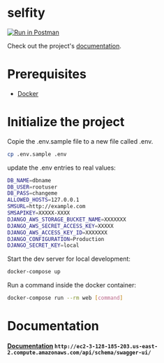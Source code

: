 # selfity

[![Run in Postman](https://run.pstmn.io/button.svg)](https://app.getpostman.com/run-collection/e94eb13f476eef237d86?action=collection%2Fimport)

Check out the project's [documentation](http://LopsanAMO.github.io/selfity/).


# Prerequisites

- [Docker](https://docs.docker.com/docker-for-mac/install/)  

# Initialize the project

Copie the .env.sample file to a new file called .env.

```bash
cp .env.sample .env
```
update the .env entries to real values:

```bash
DB_NAME=dbname
DB_USER=rootuser
DB_PASS=changeme
ALLOWED_HOSTS=127.0.0.1
SMSURL=http://example.com
SMSAPIKEY=XXXXX-XXXX
DJANGO_AWS_STORAGE_BUCKET_NAME=XXXXXXX
DJANGO_AWS_SECRET_ACCESS_KEY=XXXXX
DJANGO_AWS_ACCESS_KEY_ID=XXXXXXX
DJANGO_CONFIGURATION=Production
DJANGO_SECRET_KEY=local
```


Start the dev server for local development:
```bash
docker-compose up
```

Run a command inside the docker container:

```bash
docker-compose run --rm web [command]
```

# Documentation


#### [Documentation](http://ec2-3-128-185-203.us-east-2.compute.amazonaws.com/api/schema/swagger-ui/) ```http://ec2-3-128-185-203.us-east-2.compute.amazonaws.com/api/schema/swagger-ui/```